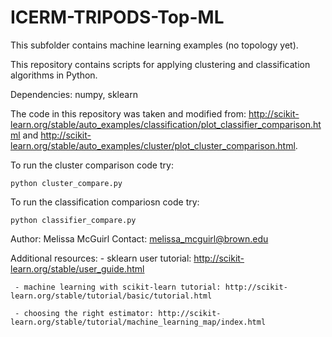 # ICERM-TRIPODS-Top-ML
This subfolder contains machine learning examples (no topology yet).

This repository contains scripts for applying clustering and classification algorithms in Python. 

Dependencies: numpy, sklearn 

The code in this repository was taken and modified from: http://scikit-learn.org/stable/auto_examples/classification/plot_classifier_comparison.html and http://scikit-learn.org/stable/auto_examples/cluster/plot_cluster_comparison.html. 

To run the cluster comparison code try:
``` 
python cluster_compare.py 
```

To run the classification compariosn code try:
``` 
python classifier_compare.py 
```

Author: Melissa McGuirl Contact: melissa_mcguirl@brown.edu

Additional resources:
     - sklearn user tutorial: http://scikit-learn.org/stable/user_guide.html
     
     - machine learning with scikit-learn tutorial: http://scikit-learn.org/stable/tutorial/basic/tutorial.html
     
     - choosing the right estimator: http://scikit-learn.org/stable/tutorial/machine_learning_map/index.html
